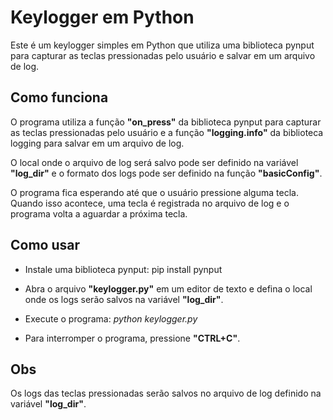 # Keylogger em Python
Este é um keylogger simples em Python que utiliza uma biblioteca pynput para capturar as teclas pressionadas pelo usuário e salvar em um arquivo de log.

## Como funciona
O programa utiliza a função __"on_press"__ da biblioteca pynput para capturar as teclas pressionadas pelo usuário e a função __"logging.info"__ da biblioteca logging para salvar em um arquivo de log.

O local onde o arquivo de log será salvo pode ser definido na variável __"log_dir"__ e o formato dos logs pode ser definido na função __"basicConfig"__.

O programa fica esperando até que o usuário pressione alguma tecla. Quando isso acontece, uma tecla é registrada no arquivo de log e o programa volta a aguardar a próxima tecla.

## Como usar

- Instale uma biblioteca pynput:
pip install pynput

- Abra o arquivo __"keylogger.py"__ em um editor de texto e defina o local onde os logs serão salvos na variável __"log_dir"__.

- Execute o programa:
_python keylogger.py_

- Para interromper o programa, pressione __"CTRL+C"__.

## Obs
Os logs das teclas pressionadas serão salvos no arquivo de log definido na variável __"log_dir"__.
